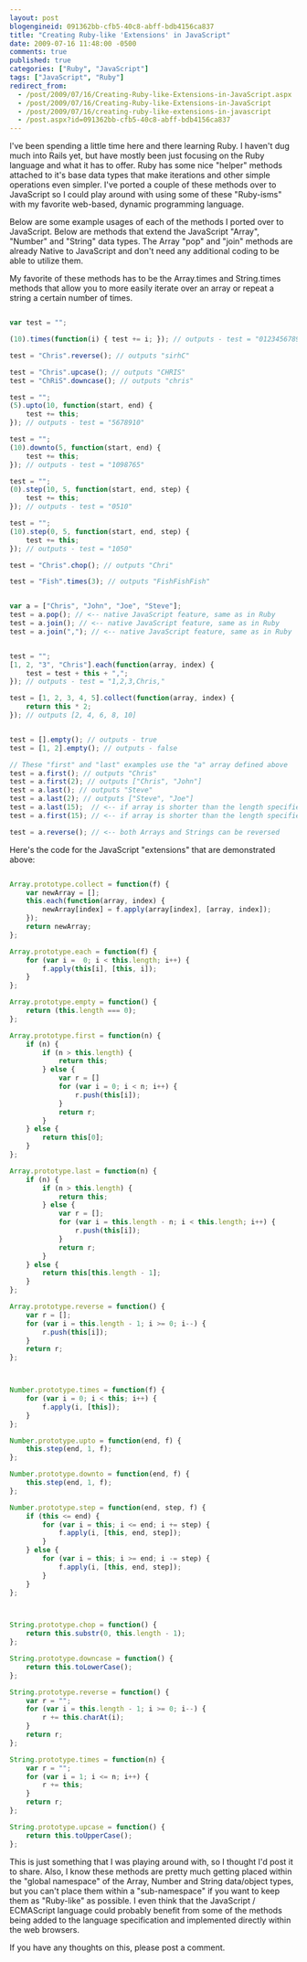 ```yaml
---
layout: post
blogengineid: 091362bb-cfb5-40c8-abff-bdb4156ca837
title: "Creating Ruby-like 'Extensions' in JavaScript"
date: 2009-07-16 11:48:00 -0500
comments: true
published: true
categories: ["Ruby", "JavaScript"]
tags: ["JavaScript", "Ruby"]
redirect_from: 
  - /post/2009/07/16/Creating-Ruby-like-Extensions-in-JavaScript.aspx
  - /post/2009/07/16/Creating-Ruby-like-Extensions-in-JavaScript
  - /post/2009/07/16/creating-ruby-like-extensions-in-javascript
  - /post.aspx?id=091362bb-cfb5-40c8-abff-bdb4156ca837
---
```

<!-- more -->

I've been spending a little time here and there learning Ruby. I haven't dug much into Rails yet, but have mostly been just focusing on the Ruby language and what it has to offer. Ruby has some nice "helper" methods attached to it's base data types that make iterations and other simple operations even simpler. I've ported a couple of these methods over to JavaScript so I could play around with using some of these "Ruby-isms" with my favorite web-based, dynamic programming language.

Below are some example usages of each of the methods I ported over to JavaScript. Below are methods that extend the JavaScript "Array", "Number" and "String" data types. The Array "pop" and "join" methods are already Native to JavaScript and don't need any additional coding to be able to utilize them.

My favorite of these methods has to be the Array.times and String.times methods that allow you to more easily iterate over an array or repeat a string a certain number of times.

```javascript

var test = "";

(10).times(function(i) { test += i; }); // outputs - test = "0123456789"

test = "Chris".reverse(); // outputs "sirhC"

test = "Chris".upcase(); // outputs "CHRIS"
test = "ChRiS".downcase(); // outputs "chris"

test = "";
(5).upto(10, function(start, end) {
    test += this;
}); // outputs - test = "5678910"

test = "";
(10).downto(5, function(start, end) {
    test += this;
}); // outputs - test = "1098765"

test = "";
(0).step(10, 5, function(start, end, step) {
    test += this;
}); // outputs - test = "0510"

test = "";
(10).step(0, 5, function(start, end, step) {
    test += this;
}); // outputs - test = "1050"

test = "Chris".chop(); // outputs "Chri"

test = "Fish".times(3); // outputs "FishFishFish"


var a = ["Chris", "John", "Joe", "Steve"];
test = a.pop(); // <-- native JavaScript feature, same as in Ruby
test = a.join(); // <-- native JavaScript feature, same as in Ruby
test = a.join(","); // <-- native JavaScript feature, same as in Ruby


test = "";
[1, 2, "3", "Chris"].each(function(array, index) {
    test = test + this + ",";
}); // outputs - test = "1,2,3,Chris,"

test = [1, 2, 3, 4, 5].collect(function(array, index) {
    return this * 2;
}); // outputs [2, 4, 6, 8, 10]


test = [].empty(); // outputs - true
test = [1, 2].empty(); // outputs - false

// These "first" and "last" examples use the "a" array defined above
test = a.first(); // outputs "Chris"
test = a.first(2); // outputs ["Chris", "John"]
test = a.last(); // outputs "Steve"
test = a.last(2); // outputs ["Steve", "Joe"]
test = a.last(15);  // <-- if array is shorter than the length specified, it just returns the entire array
test = a.first(15); // <-- if array is shorter than the length specified, it just returns the entire array

test = a.reverse(); // <-- both Arrays and Strings can be reversed

```

Here's the code for the JavaScript "extensions" that are demonstrated above:

```javascript

Array.prototype.collect = function(f) {
    var newArray = [];
    this.each(function(array, index) {
        newArray[index] = f.apply(array[index], [array, index]);
    });
    return newArray;
};

Array.prototype.each = function(f) {
    for (var i =  0; i < this.length; i++) {
        f.apply(this[i], [this, i]);
    }
};

Array.prototype.empty = function() {
    return (this.length === 0);
};

Array.prototype.first = function(n) {
    if (n) {
        if (n > this.length) {
            return this;
        } else {
            var r = []
            for (var i = 0; i < n; i++) {
                r.push(this[i]);
            }
            return r;
        }
    } else {
        return this[0];
    }
};

Array.prototype.last = function(n) {
    if (n) {
        if (n > this.length) {
            return this;
        } else {
            var r = [];
            for (var i = this.length - n; i < this.length; i++) {
                r.push(this[i]);
            }
            return r;
        }
    } else {
        return this[this.length - 1];
    }
};

Array.prototype.reverse = function() {
    var r = [];
    for (var i = this.length - 1; i >= 0; i--) {
        r.push(this[i]);
    }
    return r;
};



Number.prototype.times = function(f) {
    for (var i = 0; i < this; i++) {
        f.apply(i, [this]);
    }
};

Number.prototype.upto = function(end, f) {
    this.step(end, 1, f);
};

Number.prototype.downto = function(end, f) {
    this.step(end, 1, f);
};

Number.prototype.step = function(end, step, f) {
    if (this <= end) {
        for (var i = this; i <= end; i += step) {
            f.apply(i, [this, end, step]);
        }
    } else {
        for (var i = this; i >= end; i -= step) {
            f.apply(i, [this, end, step]);
        }
    }
};



String.prototype.chop = function() {
    return this.substr(0, this.length - 1);
};

String.prototype.downcase = function() {
    return this.toLowerCase();
};

String.prototype.reverse = function() {
    var r = "";
    for (var i = this.length - 1; i >= 0; i--) {
        r += this.charAt(i);
    }
    return r;
};

String.prototype.times = function(n) {
    var r = "";
    for (var i = 1; i <= n; i++) {
        r += this;
    }
    return r;
};

String.prototype.upcase = function() {
    return this.toUpperCase();
};

```

 

This is just something that I was playing around with, so I thought I'd post it to share. Also, I know these methods are pretty much getting placed within the "global namespace" of the Array, Number and String data/object types, but you can't place them within a "sub-namespace" if you want to keep them as "Ruby-like" as possible. I even think that the JavaScript / ECMAScript language could probably benefit from some of the methods being added to the language specification and implemented directly within the web browsers.

If you have any thoughts on this, please post a comment.
